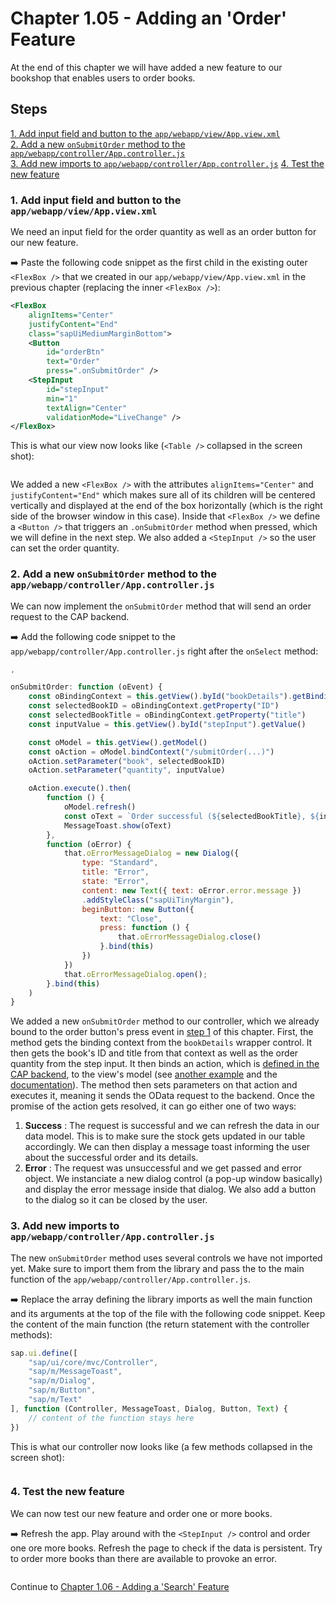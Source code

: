 # Chapter 1.05 - Adding an 'Order' Feature

At the end of this chapter we will have added a new feature to our bookshop that enables users to order books.

## Steps

[1. Add input field and button to the `app/webapp/view/App.view.xml`](#1-add-input-field-and-button-to-the-appwebappviewappviewxml)<br>
[2. Add a new `onSubmitOrder` method to the `app/webapp/controller/App.controller.js`](#2-add-a-new-onsubmitorder-method-to-the-appwebappcontrollerappcontrollerjs)<br>
[3. Add new imports to `app/webapp/controller/App.controller.js`](#3-add-new-imports-to-appwebappcontrollerappcontrollerjs)
[4. Test the new feature](#4-test-the-new-feature)<br>

### 1. Add input field and button to the `app/webapp/view/App.view.xml`

We need an input field for the order quantity as well as an order button for our new feature.

➡️ Paste the following code snippet as the first child in the existing outer `<FlexBox />` that we created in our `app/webapp/view/App.view.xml` in the previous chapter (replacing the inner `<FlexBox />`):

```xml
<FlexBox 
    alignItems="Center"
    justifyContent="End"
    class="sapUiMediumMarginBottom">
    <Button
        id="orderBtn"
        text="Order"
        press=".onSubmitOrder" />
    <StepInput 
        id="stepInput"
        min="1"
        textAlign="Center"
        validationMode="LiveChange" />
</FlexBox>
```

This is what our view now looks like (`<Table />` collapsed in the screen shot):

![]()

We added a new `<FlexBox />` with the attributes `alignItems="Center"` and `justifyContent="End"` which makes sure all of its children will be centered vertically and displayed at the end of the box horizontally (which is the right side of the browser window in this case). Inside that `<FlexBox />` we define a `<Button />` that triggers an `.onSubmitOrder` method when pressed, which we will define in the next step. We also added a `<StepInput />` so the user can set the order quantity.

### 2. Add a new `onSubmitOrder` method to the `app/webapp/controller/App.controller.js`

We can now implement the `onSubmitOrder` method that will send an order request to the CAP backend.

➡️ Add the following code snippet to the `app/webapp/controller/App.controller.js` right after the `onSelect` method:

```javascript
,

onSubmitOrder: function (oEvent) {
    const oBindingContext = this.getView().byId("bookDetails").getBindingContext()
    const selectedBookID = oBindingContext.getProperty("ID")
    const selectedBookTitle = oBindingContext.getProperty("title")
    const inputValue = this.getView().byId("stepInput").getValue()

    const oModel = this.getView().getModel()
    const oAction = oModel.bindContext("/submitOrder(...)")
    oAction.setParameter("book", selectedBookID)
    oAction.setParameter("quantity", inputValue)

    oAction.execute().then(
        function () {
            oModel.refresh()
            const oText = `Order successful (${selectedBookTitle}, ${inputValue} pcs.)`
            MessageToast.show(oText)
        },
        function (oError) {
            that.oErrorMessageDialog = new Dialog({
                type: "Standard",
                title: "Error",
                state: "Error",
                content: new Text({ text: oError.error.message })
                .addStyleClass("sapUiTinyMargin"),
                beginButton: new Button({
                    text: "Close",
                    press: function () {
                        that.oErrorMessageDialog.close()
                    }.bind(this)
                })
            })
            that.oErrorMessageDialog.open();
        }.bind(this)
    )
}
```

We added a new `onSubmitOrder` method to our controller, which we already bound to the order button's press event in [step 1](/chapters/1.05-order-feature/readme.md#2-add-a-new-onsubmitorder-method-to-our-appwebappcontrollerappcontrollerjs) of this chapter. First, the method gets the binding context from the `bookDetails` wrapper control. It then gets the book's ID and title from that context as well as the order quantity from the step input. It then binds an action, which is [defined in the CAP backend](/bookshop/srv/cat-service.cds#L14), to the view's model (see [another example](https://sapui5.hana.ondemand.com/sdk/#/topic/a3e7cb6f671b4b839f37eb5f88429e41) and the [documentation](https://sapui5.hana.ondemand.com/sdk/#/topic/b54f7895b7594c61a83fa7257fa9d13f)). The method then sets parameters on that action and executes it, meaning it sends the OData request to the backend. Once the promise of the action gets resolved, it can go either one of two ways:
1. **Success** : The request is successful and we can refresh the data in our data model. This is to make sure the stock gets updated in our table accordingly. We can then display a message toast informing the user about the successful order and its details.
1. **Error** : The request was unsuccessful and we get passed and error object. We instanciate a new dialog control (a pop-up window basically) and display the error message inside that dialog. We also add a button to the dialog so it can be closed by the user.

### 3. Add new imports to `app/webapp/controller/App.controller.js`

The new `onSubmitOrder` method uses several controls we have not imported yet. Make sure to import them from the library and pass the to the main function of the `app/webapp/controller/App.controller.js`.

➡️ Replace the array defining the library imports as well the main function and its arguments at the top of the file with the following code snippet. Keep the content of the main function (the return statement with the controller methods):

```javascript
sap.ui.define([
    "sap/ui/core/mvc/Controller",
    "sap/m/MessageToast",
    "sap/m/Dialog",
    "sap/m/Button",
    "sap/m/Text"
], function (Controller, MessageToast, Dialog, Button, Text) {
    // content of the function stays here 
})
```

This is what our controller now looks like (a few methods collapsed in the screen shot):

![]()

### 4. Test the new feature

We can now test our new feature and order one or more books.

➡️ Refresh the app. Play around with the `<StepInput />` control and order one ore more books. Refresh the page to check if the data is persistent. Try to order more books than there are available to provoke an error.

![]()

Continue to [Chapter 1.06 - Adding a 'Search' Feature](/chapters/1.06-search-feature/)
